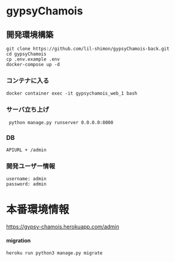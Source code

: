 # gypsyChamois
## 開発環境構築

```
git clone https://github.com/lil-shimon/gypsyChamois-back.git
cd gypsyChamois
cp .env.example .env
docker-compose up -d
```
### コンテナに入る

```
docker container exec -it gypsychamois_web_1 bash
```
### サーバ立ち上げ

```
 python manage.py runserver 0.0.0.0:8000
```

### DB

```
APIURL + /admin
```

### 開発ユーザー情報

```
username: admin
password: admin
```



# 本番環境情報

https://gypsy-chamois.herokuapp.com/admin



#### migration

```
heroku run python3 manage.py migrate
```